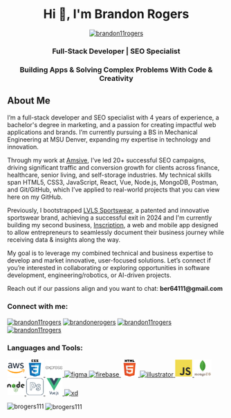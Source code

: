 <h1 align="center">Hi 👋, I'm Brandon Rogers</h1>

<p align="center"> <a href="https://twitter.com/brandon11rogers" target="blank"><img src="https://img.shields.io/twitter/follow/brandon11rogers?logo=twitter&style=for-the-badge" alt="brandon11rogers" /></a> </p>

<h3 align="center">Full-Stack Developer | SEO Specialist</h3>
<h3 align="center">Building Apps & Solving Complex Problems With Code & Creativity</h3>

<h2>About Me</h2>
<p>I’m a full-stack developer and SEO specialist with 4 years of experience, a bachelor's degree in marketing, and a passion for creating impactful web applications and brands. I’m currently pursuing a BS in Mechanical Engineering at MSU Denver, expanding my expertise in technology and innovation.</p>

<p>Through my work at <a href="https://www.amsive.com/">Amsive</a>, I’ve led 20+ successful SEO campaigns, driving significant traffic and conversion growth for clients across finance, healthcare, senior living, and self-storage industries. My technical skills span HTML5, CSS3, JavaScript, React, Vue, Node.js, MongoDB, Postman, and Git/GitHub, which I’ve applied to real-world projects that you can view here on my GitHub.</p>

<p>Previously, I bootstrapped <a href="https://lvlssportswear.com/">LVLS Sportswear</a>, a patented and innovative sportswear brand, achieving a successful exit in 2024 and I'm currently building my second business, <a href="https://myinscription.ai">Inscription</a>, a web and mobile app designed to allow entrepreneurs to seamlessly document their business journey while receiving data & insights along the way.</p>

<p>My goal is to leverage my combined technical and business expertise to develop and market innovative, user-focused solutions. Let’s connect if you’re interested in collaborating or exploring opportunities in software development, engineering/robotics, or AI-driven projects.</p>

<p>Reach out if our passions align and you want to chat: <strong>ber64111@gmail.com</strong></p>

<h3 align="left">Connect with me:</h3>
<p align="left">
<a href="https://twitter.com/brandon11rogers" target="blank"><img align="center" src="https://raw.githubusercontent.com/rahuldkjain/github-profile-readme-generator/master/src/images/icons/Social/twitter.svg" alt="brandon11rogers" height="30" width="40" /></a>
<a href="https://linkedin.com/in/brandonerogers" target="blank"><img align="center" src="https://raw.githubusercontent.com/rahuldkjain/github-profile-readme-generator/master/src/images/icons/Social/linked-in-alt.svg" alt="brandonerogers" height="30" width="40" /></a>
<a href="https://fb.com/brandon11rogers" target="blank"><img align="center" src="https://raw.githubusercontent.com/rahuldkjain/github-profile-readme-generator/master/src/images/icons/Social/facebook.svg" alt="brandon11rogers" height="30" width="40" /></a>
<a href="https://instagram.com/brandon11rogers" target="blank"><img align="center" src="https://raw.githubusercontent.com/rahuldkjain/github-profile-readme-generator/master/src/images/icons/Social/instagram.svg" alt="brandon11rogers" height="30" width="40" /></a>
</p>

<h3 align="left">Languages and Tools:</h3>
<p align="left"> <a href="https://aws.amazon.com" target="_blank" rel="noreferrer"> <img src="https://raw.githubusercontent.com/devicons/devicon/master/icons/amazonwebservices/amazonwebservices-original-wordmark.svg" alt="aws" width="40" height="40"/> </a> <a href="https://www.w3schools.com/css/" target="_blank" rel="noreferrer"> <img src="https://raw.githubusercontent.com/devicons/devicon/master/icons/css3/css3-original-wordmark.svg" alt="css3" width="40" height="40"/> </a> <a href="https://expressjs.com" target="_blank" rel="noreferrer"> <img src="https://raw.githubusercontent.com/devicons/devicon/master/icons/express/express-original-wordmark.svg" alt="express" width="40" height="40"/> </a> <a href="https://www.figma.com/" target="_blank" rel="noreferrer"> <img src="https://www.vectorlogo.zone/logos/figma/figma-icon.svg" alt="figma" width="40" height="40"/> </a> <a href="https://firebase.google.com/" target="_blank" rel="noreferrer"> <img src="https://www.vectorlogo.zone/logos/firebase/firebase-icon.svg" alt="firebase" width="40" height="40"/> </a> <a href="https://www.w3.org/html/" target="_blank" rel="noreferrer"> <img src="https://raw.githubusercontent.com/devicons/devicon/master/icons/html5/html5-original-wordmark.svg" alt="html5" width="40" height="40"/> </a> <a href="https://www.adobe.com/in/products/illustrator.html" target="_blank" rel="noreferrer"> <img src="https://www.vectorlogo.zone/logos/adobe_illustrator/adobe_illustrator-icon.svg" alt="illustrator" width="40" height="40"/> </a> <a href="https://developer.mozilla.org/en-US/docs/Web/JavaScript" target="_blank" rel="noreferrer"> <img src="https://raw.githubusercontent.com/devicons/devicon/master/icons/javascript/javascript-original.svg" alt="javascript" width="40" height="40"/> </a> <a href="https://www.mongodb.com/" target="_blank" rel="noreferrer"> <img src="https://raw.githubusercontent.com/devicons/devicon/master/icons/mongodb/mongodb-original-wordmark.svg" alt="mongodb" width="40" height="40"/> </a> <a href="https://nodejs.org" target="_blank" rel="noreferrer"> <img src="https://raw.githubusercontent.com/devicons/devicon/master/icons/nodejs/nodejs-original-wordmark.svg" alt="nodejs" width="40" height="40"/> </a> <a href="https://www.photoshop.com/en" target="_blank" rel="noreferrer"> <img src="https://raw.githubusercontent.com/devicons/devicon/master/icons/photoshop/photoshop-line.svg" alt="photoshop" width="40" height="40"/> </a> <a href="https://vuejs.org/" target="_blank" rel="noreferrer"> <img src="https://raw.githubusercontent.com/devicons/devicon/master/icons/vuejs/vuejs-original-wordmark.svg" alt="vuejs" width="40" height="40"/> </a> <a href="https://www.adobe.com/products/xd.html" target="_blank" rel="noreferrer"> <img src="https://www.svgrepo.com/show/303109/adobe-xd-logo.svg" alt="xd" width="40" height="40"/> </a> </p>

<p><img align="left" src="https://github-readme-stats.vercel.app/api/top-langs?username=brogers111&show_icons=true&locale=en&layout=compact" alt="brogers111" /></p>

<p>&nbsp;<img align="center" src="https://github-readme-stats.vercel.app/api?username=brogers111&show_icons=true&locale=en" alt="brogers111" /></p>
